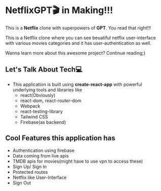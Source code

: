 # NetflixGPT🎬 in Making!!!

This is a <b>Netflix</b> clone with superpowers of <b>GPT</b>. You read that right!!!

This is a Netflix clone where you can see beuatiful netflix user-interface with various movies categories and it has user-authentication as well.

 Wanna learn more about this awesome project? Continue reading;)

 ## Let's Talk About Tech💻
  - This application is built using <b>create-react-app</b> with powerful underlying tools and libraries like
     - react(Obviously)
     - react-dom, react-router-dom
     - Webpack
     - react-testing-library
     - Tailwind CSS
     - Firebase(as backend)

 ## Cool Features this application has
   - Authentication using firebase
   - Data coming from live apis
   - TMDB apis for movies(might have to use vpn to access these)
   - Sign Up/ Sign In
   - Protected routes
   - Netflix like User-Interface
   - Sign Out



 






